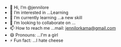 - 👋 Hi, I’m @jennilore
- 👀 I’m interested in ...Learning
- 🌱 I’m currently learning ...a new skill
- 💞️ I’m looking to collaborate on ...
- 📫 How to reach me ...mail: jennilorkama@gmail.com
- 😄 Pronouns: ...I'm a girl
- ⚡ Fun fact: ...I hate cheese

<!---

--->

